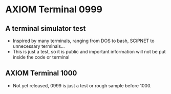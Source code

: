 # AXIOM Terminal 0999

## A terminal simulator test
- Inspired by many terminals, ranging from DOS to bash, SCiPNET to unnecessary terminals...
- This is just a test, so it is public and important information will not be put inside the code or terminal

## AXIOM Terminal 1000
- Not yet released, 0999 is just a test or rough sample before 1000.
